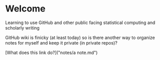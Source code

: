# Welcome

Learning to use GitHub and other public facing statistical computing and scholarly writing

GitHub wiki is finicky (at least today) so is there another way to organize notes for myself and keep it private (in private repos)?

[What does this link do?]("notes/a note.md")
